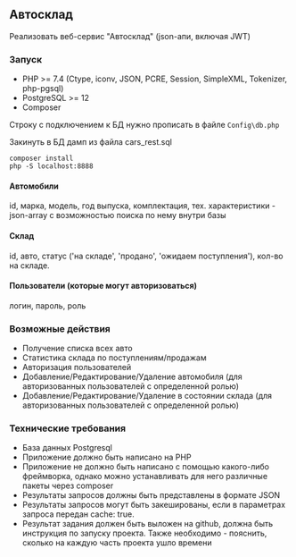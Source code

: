 ## Автосклад

Реализовать веб-сервис "Автосклад" (json-апи, включая JWT)

### Запуск 

- PHP >= 7.4 (Ctype, iconv, JSON, PCRE, Session, SimpleXML, Tokenizer, php-pgsql)
- PostgreSQL >= 12
- Composer

Строку с подключением к БД нужно прописать в файле ```Config\db.php```

Закинуть в БД дамп из файла cars_rest.sql

```
composer install
php -S localhost:8888
```


#### Автомобили

id, марка, модель, год выпуска, комплектация, тех. характеристики - json-array с возможностью поиска по нему внутри базы

#### Cклад

id, авто, статус ('на складе', 'продано', 'ожидаем поступления'), кол-во на складе.

#### Пользователи (которые могут авторизоваться)

логин, пароль, роль

### Возможные действия

- Получение списка всех авто
- Статистика склада по поступлениям/продажам
- Авторизация пользователей
- Добавление/Редактирование/Удаление автомобиля (для авторизованных пользователей с определенной ролью)
- Добавление/Редактирование/Удаление в состоянии склада (для авторизованных пользователей с определенной ролью)

### Технические требования

- База данных Postgresql
- Приложение должно быть написано на PHP
- Приложение не должно быть написано с помощью какого-либо фреймворка, однако можно устанавливать для него различные пакеты через compоser
- Результаты запросов должны быть представлены в формате JSON
- Результаты запросов могут быть закешированы, если в параметрах запроса передан cache: true.
- Результат задания должен быть выложен на github, должна быть инструкция по запуску проекта. Также необходимо - пояснить, сколько на каждую часть проекта ушло времени
